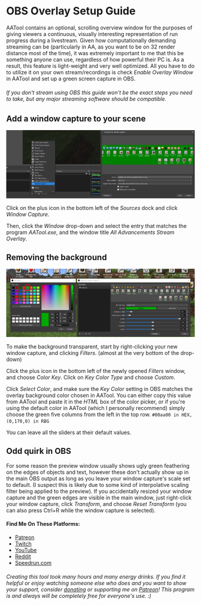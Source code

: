# OBS Overlay Setup Guide
AATool contains an optional, scrolling overview window for the purposes of giving viewers a continuous, visually interesting representation of run progress during a livestream. Given how computationally demanding streaming can be (particularly in AA, as you want to be on 32 render distance most of the time), it was extremely important to me that this be something anyone can use, regardless of how powerful their PC is. As a result, this feature is light-weight and very well optimized. All you have to do to utilize it on your own stream/recordings is check *Enable Overlay Window* in AATool and set up a green screen capture in OBS.
###### If you don't stream using OBS this guide won't be the exact steps you need to take, but any major streaming software should be compatible.

## Add a window capture to your scene
![](obs_1.png)

Click on the plus icon in the bottom left of the *Sources* dock and click *Window Capture*.

Then, click the *Window* drop-down and select the entry that matches the program *AATool.exe*, and the window title *All Advancements Stream Overlay*.

## Removing the background
![](obs_2.png)

To make the background transparent, start by right-clicking your new window capture, and clicking *Filters*. (almost at the very bottom of the drop-down)

Click the plus icon in the bottom left of the newly opened *Filters* window, and choose *Color Key*. Click on *Key Color Type* and choose *Custom*. 

Click *Select Color*, and make sure the *Key Color* setting in OBS matches the overlay background color chosen in AATool. You can either copy this value from AATool and paste it in the *HTML* box of the color picker, or if you're using the default color in AATool (which I personally recommend) simply choose the green five columns from the left in the top row. ```#00aa00 in HEX, (0,170,0) in RBG``` 

You can leave all the sliders at their default values.

## Odd quirk in OBS

For some reason the preview window usually shows ugly green feathering on the edges of objects and text, however these don't actually show up in the main OBS output as long as you leave your window capture's scale set to default. (I suspect this is likely due to some kind of interpolative scaling filter being applied to the preview). If you accidentally resized your window capture and the green edges are visible in the main window, just right-click your window capture, click *Transform*, and choose *Reset Transform* (you can also press Ctrl+R while the window capture is selected).

#### Find Me On These Platforms:
- [Patreon](https://www.patreon.com/_ctm)
- [Twitch](https://www.twitch.tv/ctm_256)
- [YouTube](https://www.youtube.com/channel/UCdJ1FnTvTpna4VGkEyJ9_NA)
- [Reddit](https://www.reddit.com/user/_CTM_)
- [Speedrun.com](https://www.speedrun.com/user/CTM)

###### Creating this tool took many hours and many energy drinks. If you find it helpful or enjoy watching someone else who does and you want to show your support, consider [donating](https://www.paypal.com/donate?hosted_button_id=EN29468P8CY24) or supporting me on [Patreon](https://www.patreon.com/_ctm)! This program is and always will be completely free for everyone's use. :)
